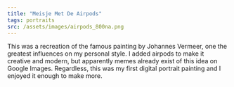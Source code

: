 ```yaml
---
title: "Meisje Met De Airpods"
tags: portraits
src: /assets/images/airpods_800na.png
---
```

This was a recreation of the famous painting by Johannes Vermeer, one the greatest influences on my personal style. I added airpods to make it creative and modern, but apparently memes already exist of this idea on Google Images. Regardless, this was my first digital portrait painting and I enjoyed it enough to make more.